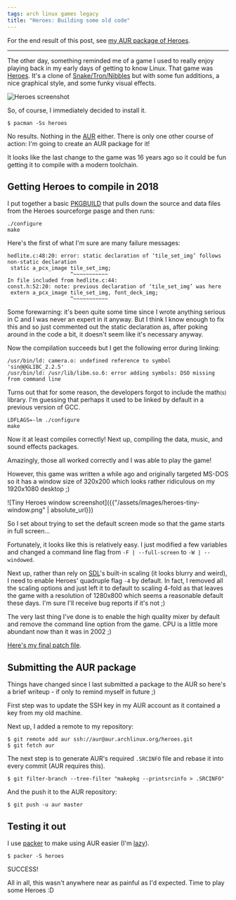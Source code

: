 ```yaml
---
tags: arch linux games legacy
title: "Heroes: Building some old code"
---
```


For the end result of this post, see [my AUR package of Heroes](https://aur.archlinux.org/packages/heroes/).

---

The other day, something reminded me of a game I used to really enjoy playing back in my early days of getting to know Linux. That game was [Heroes](http://heroes.sourceforge.net). It's a clone of [Snake/Tron/Nibbles](https://en.wikipedia.org/wiki/Snake_(video_game_genre)) but with some fun additions, a nice graphical style, and some funky visual effects.

![Heroes screenshot](http://heroes.sourceforge.net/img/snap5.png)

So, of course, I immediately decided to install it.

    $ pacman -Ss heroes

No results. Nothing in the [AUR](https://wiki.archlinux.org/index.php/Arch_User_Repository) either. There is only one other course of action: I'm going to create an AUR package for it!

It looks like the last change to the game was 16 years ago so it could be fun getting it to compile with a modern toolchain.

## Getting Heroes to compile in 2018

I put together a basic [PKGBUILD](https://wiki.archlinux.org/index.php/PKGBUILD) that pulls down the source and data files from the Heroes sourceforge pasge and then runs:

    ./configure
    make

Here's the first of what I'm sure are many failure messages:

    hedlite.c:48:20: error: static declaration of ‘tile_set_img’ follows non-static declaration 
     static a_pcx_image tile_set_img;
                        ^~~~~~~~~~~~
    In file included from hedlite.c:44:
    const.h:52:20: note: previous declaration of ‘tile_set_img’ was here                        
     extern a_pcx_image tile_set_img, font_deck_img;                                            
                        ^~~~~~~~~~~~

Some forewarning: it's been quite some time since I wrote anything serious in C and I was never an expert in it anyway. But I think I know enough to fix this and so just commented out the static declaration as, after poking around in the code a bit, it doesn't seem like it's necessary anyway.

Now the compilation succeeds but I get the following error during linking:

    /usr/bin/ld: camera.o: undefined reference to symbol 'sin@@GLIBC_2.2.5'
    /usr/bin/ld: /usr/lib/libm.so.6: error adding symbols: DSO missing from command line

Turns out that for some reason, the developers forgot to include the math<small>(s)</small> library. I'm guessing that perhaps it used to be linked by default in a previous version of GCC.

    LDFLAGS=-lm ./configure
    make

Now it at least compiles correctly! Next up, compiling the data, music, and sound effects packages.

Amazingly, those all worked correctly and I was able to play the game!

However, this game was written a while ago and originally targeted MS-DOS so it has a window size of 320x200 which looks rather ridiculous on my 1920x1080 desktop ;)

![Tiny Heroes window screenshot]({{"/assets/images/heroes-tiny-window.png" | absolute_url}})

So I set about trying to set the default screen mode so that the game starts in full screen...

Fortunately, it looks like this is relatively easy. I just modified a few variables and changed a command line flag from `-F | --full-screen` to `-W | --windowed`.

Next up, rather than rely on [SDL](https://www.libsdl.org/)'s built-in scaling (it looks blurry and weird), I need to enable Heroes' quadruple flag `-4` by default. In fact, I removed all the scaling options and just left it to default to scaling 4-fold as that leaves the game with a resolution of 1280x800 which seems a reasonable default these days. I'm sure I'll receive bug reports if it's not ;)

The very last thing I've done is to enable the high quality mixer by default and remove the command line option from the game. CPU is a little more abundant now than it was in 2002 ;)

[Here's my final patch file](https://aur.archlinux.org/cgit/aur.git/tree/heroes-0.21.patch?h=heroes).

## Submitting the AUR package

Things have changed since I last submitted a package to the AUR so here's a brief writeup - if only to remind myself in future ;)

First step was to update the SSH key in my AUR account as it contained a key from my old machine.

Next up, I added a remote to my repository:

    $ git remote add aur ssh://aur@aur.archlinux.org/heroes.git
    $ git fetch aur

The next step is to generate AUR's required `.SRCINFO` file and rebase it into every commit (AUR requires this).

    $ git filter-branch --tree-filter "makepkg --printsrcinfo > .SRCINFO"

And the push it to the AUR repository:

    $ git push -u aur master

## Testing it out

I use [packer](https://aur.archlinux.org/packages/packer/) to make using AUR easier (I'm [lazy](http://threevirtues.com/)).

    $ packer -S heroes

SUCCESS!

All in all, this wasn't anywhere near as painful as I'd expected. Time to play some Heroes :D
